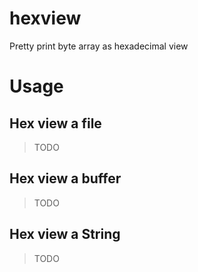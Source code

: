 # hexview

Pretty print byte array as hexadecimal view

# Usage

## Hex view a file

> TODO

## Hex view a buffer

> TODO

## Hex view a String

> TODO